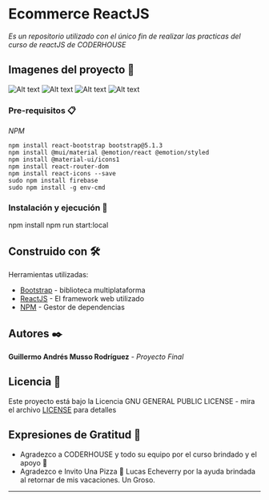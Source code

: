 # Ecommerce ReactJS

_Es un repositorio utilizado con el único fin de realizar las practicas del curso de reactJS de CODERHOUSE_

## Imagenes del proyecto 🚀
![Alt text](https://github.com/gmussocoder/ReactJS/blob/Proyecto-Final/Desaf%C3%ADo%201/images_proyecto/Imagen1.png "")
![Alt text](https://github.com/gmussocoder/ReactJS/blob/Proyecto-Final/Desaf%C3%ADo%201/images_proyecto/imagen2.png "")
![Alt text](https://github.com/gmussocoder/ReactJS/blob/Proyecto-Final/Desaf%C3%ADo%201/images_proyecto/imagen3.png "")
![Alt text](https://github.com/gmussocoder/ReactJS/blob/Proyecto-Final/Desaf%C3%ADo%201/images_proyecto/gmusso.gif "")

### Pre-requisitos 📋

_NPM_

```
npm install react-bootstrap bootstrap@5.1.3
npm install @mui/material @emotion/react @emotion/styled
npm install @material-ui/icons1
npm install react-router-dom
npm install react-icons --save
sudo npm install firebase
sudo npm install -g env-cmd
```

### Instalación y ejecución 🔧

npm install
npm run start:local

## Construido con 🛠️

Herramientas utilizadas:

* [Bootstrap](https://react-bootstrap.github.io/) - biblioteca multiplataforma
* [ReactJS](https://es.reactjs.org/) - El framework web utilizado
* [NPM](https://www.npmjs.com/) - Gestor de dependencias


## Autores ✒️

**Guillermo Andrés Musso Rodríguez** - *Proyecto Final*

## Licencia 📄

Este proyecto está bajo la Licencia GNU GENERAL PUBLIC LICENSE - mira el archivo [LICENSE](LICENSE) para detalles

## Expresiones de Gratitud 🎁

* Agradezco a CODERHOUSE y todo su equipo por el curso brindado y el apoyo 📢
* Agradezco e Invito Una Pizza 🍺 Lucas Echeverry por la ayuda brindada al retornar de mis vacaciones. Un Groso. 
---

